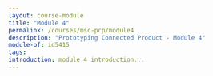 ```yaml
---
layout: course-module
title: "Module 4"
permalink: /courses/msc-pcp/module4
description: "Prototyping Connected Product - Module 4"
module-of: id5415
tags:
introduction: module 4 introduction...
---
```


